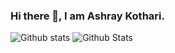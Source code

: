 ### Hi there 👋, I am Ashray Kothari.

<!--
**dhruv1294/dhruv1294** is a ✨ _special_ ✨ repository because its `README.md` (this file) appears on your GitHub profile.
- An App Developer

Here are some ideas to get you started:
- 🔭 I’m currently working on ...
- 🌱 I’m currently learning ...
- 👯 I’m looking to collaborate on ...
- 🤔 I’m looking for help with ...
- 💬 Ask me about ...
- 📫 How to reach me: ...
- 😄 Pronouns: ...
- ⚡ Fun fact: ...
-->
![Github stats](https://github-readme-stats.vercel.app/api?username=Ashray11)
![Github Stats](https://github-readme-stats.vercel.app/api/top-langs/?username=Ashray11)
